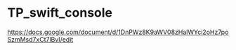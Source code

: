# TP_swift_console
https://docs.google.com/document/d/1DnPWz8K9aWV08zHalWYci2oHz7poSzmMsd7xCt7lBvI/edit
